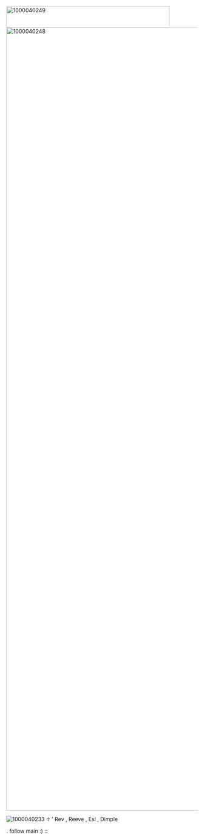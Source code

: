 <img width="430" height="55" alt="1000040249" src="https://github.com/user-attachments/assets/6c4c784a-6520-4087-a393-7a465945de19" />

<img width="3144" height="2056" alt="1000040248" src="https://github.com/user-attachments/assets/b46b651f-2d98-4764-8550-0ec44a3ddac2" />

![1000040233](https://github.com/user-attachments/assets/fde59cb2-95a7-4138-83db-a1009eb26329)
♱ ' Rev , Reeve , Esl , Dimple 

. follow main :) ::
